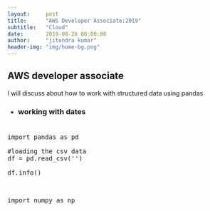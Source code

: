 ```yaml
---
layout:     post
title:      "AWS Developer Associate:2019"
subtitle:   "Cloud"
date:       2019-08-28 08:00:00
author:     "jitendra kumar"
header-img: "img/home-bg.png"
---
```



<p><h2 class="section-heading">AWS developer associate</h2> </p>

<p>I will discuss about how to work with structured data using pandas </p>


<ul>
<li><h3>working with dates<h3>
</ul>

<pre class="brush: python">

import pandas as pd

#loading the csv data 
df = pd.read_csv('')

df.info()

</pre>

<pre class ="brush: python">

import numpy as np 

</pre>
